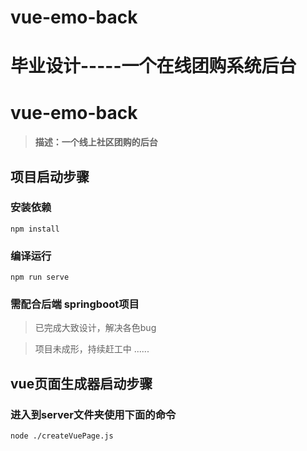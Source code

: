 # vue-emo-back
毕业设计-----一个在线团购系统后台
=======
<!--
 * @Author: sheep669
 * @Description: ReadMe
 * @Date: 2022-06-26 21:29:25
-->
# vue-emo-back
>#### 描述：一个线上社区团购的后台
## 项目启动步骤
### 安装依赖
```
npm install
```
### 编译运行
```
npm run serve
```
### 需配合后端 springboot项目

>已完成大致设计，解决各色bug

>项目未成形，持续赶工中 ......

## vue页面生成器启动步骤
### 进入到server文件夹使用下面的命令
```
node ./createVuePage.js
```
